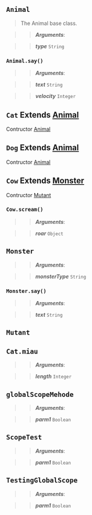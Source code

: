 
## ```Animal```  


> The Animal base class.




>> ***Arguments***:

>> ***type*** ```String```

  




### ```Animal.say()```

>> ***Arguments***:

>> ***text*** ```String```

>> ***velocity*** ```Integer```





## ```Cat```  Extends [Animal](use-case-main.js.MD#animal)  
Contructor [Animal](use-case-main.js.MD#animal)



  




## ```Dog```  Extends [Animal](use-case-main.js.MD#animal)  
Contructor [Animal](use-case-main.js.MD#animal)



  




## ```Cow```  Extends [Monster](use-case-main.js.MD#monster)  
Contructor [Mutant](use-case-main.js.MD#mutant)



  




### ```Cow.scream()```

>> ***Arguments***:

>> ***roar*** ```Object```





## ```Monster```  




>> ***Arguments***:

>> ***monsterType*** ```String```

  




### ```Monster.say()```

>> ***Arguments***:

>> ***text*** ```String```





## ```Mutant```  



  




## ```Cat.miau```  




>> ***Arguments***:

>> ***length*** ```Integer```

  




## ```globalScopeMehode```  




>> ***Arguments***:

>> ***parm1*** ```Boolean```

  




## ```ScopeTest```  




>> ***Arguments***:

>> ***parm1*** ```Boolean```

  




## ```TestingGlobalScope```  




>> ***Arguments***:

>> ***parm1*** ```Boolean```

  



